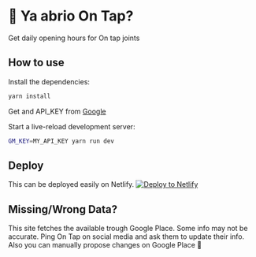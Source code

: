 # 🍻 Ya abrio On Tap?

Get daily opening hours for On tap joints

## How to use

Install the dependencies:

```bash
yarn install
```

Get and API_KEY from [Google](https://developers.google.com/maps/documentation/javascript/get-api-key)

Start a live-reload development server:

```bash
GM_KEY=MY_API_KEY yarn run dev
```

## Deploy
This can be deployed easily on Netlify.
[![Deploy to Netlify](https://www.netlify.com/img/deploy/button.svg)](https://app.netlify.com/start/deploy?repository=https://github.com/baires/ontappp/)


## Missing/Wrong Data?

This site fetches the available trough Google Place. Some info may not be accurate. Ping On Tap on social media and ask them to update their info. Also you can manually propose changes on Google Place 💪
